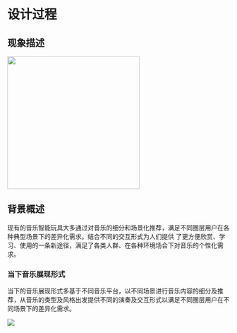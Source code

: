 # 设计过程
## **现象描述**

<img src="img/2/6.png" width="300">


## **背景概述**

现有的音乐智能玩具大多通过对音乐的细分和场景化推荐，满足不同圈层用户在各种典型场景下的差异化需求。结合不同的交互形式为人们提供 了更方便欣赏、学习、使用的一条新途径，满足了各类人群、在各种环境场合下对音乐的个性化需求。



### 当下音乐展现形式
  当下的音乐展现形式多基于不同音乐平台，以不同场景进行音乐内容的细分及推荐，从音乐的类型及风格出发提供不同的演奏及交互形式以满足不同圈层用户在不同场景下的差异化需求。

<img src="img/2/4.png">